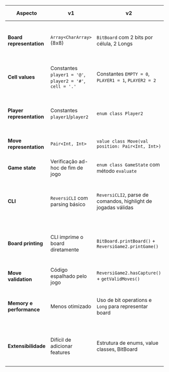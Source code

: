 | Aspecto                  | v1                                                        | v2                                                             | Melhorias / Observações                                                                                       |
|--------------------------|-----------------------------------------------------------|----------------------------------------------------------------|---------------------------------------------------------------------------------------------------------------|
| **Board representation** | `Array<CharArray>` (8x8)                                  | `BitBoard` com 2 bits por célula, 2 Longs                      | Redução de memória: de 128 bytes para 16 bytes. Mais eficiente, menos overhead.                               |
| **Cell values**          | Constantes `player1 = '@'`, `player2 = '#'`, `cell = '.'` | Constantes `EMPTY = 0`, `PLAYER1 = 1`, `PLAYER2 = 2`           | Mantém valores fixos, permite operações bit a bit e contagem eficiente.                                       |
| **Player representation**| Constantes `player1`/`player2`                            | `enum class Player2`                                           | Facilita obtenção do adversário (`opponent()`), aumenta clareza, evita magic numbers.                        |
| **Move representation**  | `Pair<Int, Int>`                                          | `value class Move(val position: Pair<Int, Int>)`               | Type-safe, zero-overhead, mais expressivo.                                                                    |
| **Game state**           | Verificação ad-hoc de fim de jogo                         | `enum class GameState` com método `evaluate`                   | Mais estruturado, fácil de estender, melhora legibilidade.                                                    |
| **CLI**                  | `ReversiCLI` com parsing básico                           | `ReversiCLI2`, parse de comandos, highlight de jogadas válidas | Experiência mais amigável, validMoves destacados, cores aplicadas aos players.                                |
| **Board printing**       | CLI imprime o board diretamente                           | `BitBoard.printBoard()` + `ReversiGame2.printGame()`           | Separação de responsabilidades: `BitBoard` conhece a representação, `ReversiGame2` organiza o estado do jogo. |
| **Move validation**      | Código espalhado pelo jogo                                | `ReversiGame2.hasCapture()` + `getValidMoves()`                | Mais modular, reutilizável, fácil de testar.                                                                  |
| **Memory e performance** | Menos otimizado                                           | Uso de bit operations e `Long` para representar board          | Menor footprint de memória, operações mais rápidas de contagem e acesso.                                      |
| **Extensibilidade**      | Difícil de adicionar features                             | Estrutura de enums, value classes, BitBoard                    | Facilita adicionar features futuras, e.g., diferentes tamanhos de board ou modos de jogo.                     |
